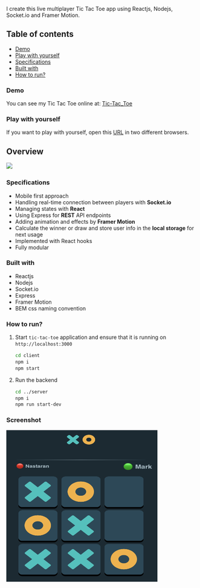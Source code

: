 I create this live multiplayer Tic Tac Toe app using Reactjs, Nodejs, Socket.io and Framer Motion.

## Table of contents

- [Demo](#demo)
- [Play with yourself](#play-with-yourself)
- [Specifications](#my-process)
- [Built with](#built-with)
- [How to run?](#how-to-run)

### Demo

You can see my Tic Tac Toe online at: [Tic-Tac_Toe](https://tic-tac-toe-app.herokuapp.com)

### Play with yourself

If you want to play with yourself, open this [URL](https://tic-tac-toe-app.herokuapp.com/) in two different browsers.

## Overview

![](https://github.com/NastaranMO/tic-tac-toe/blob/main/client/src/assests/Screen-Recording-2022-12-13-at-1.gif)

### Specifications

- Mobile first approach
- Handling real-time connection between players with <b>Socket.io</b>
- Managing states with <b>React</b>
- Using Express for <b>REST</b> API endpoints
- Adding animation and effects by <b>Framer Motion</b>
- Calculate the winner or draw and store user info in the <b>local storage</b> for next usage
- Implemented with React hooks
- Fully modular

### Built with

- Reactjs
- Nodejs
- Socket.io
- Express
- Framer Motion
- BEM css naming convention

### How to run?

1. Start `tic-tac-toe` application and ensure that it is running on `http://localhost:3000`
   ```bash
   cd client
   npm i
   npm start
   ```
2. Run the backend

   ```bash
   cd ../server
   npm i
   npm run start-dev
   ```

### Screenshot

<!-- ![](./client/src/assests/tic-tac-toe.png) -->
<img src="./client/src/assests/tic-tac-toe-screenshot.png" alt="Kitten" title="A cute kitten" width="400" height="400" style="border-radious: 5px;" />
